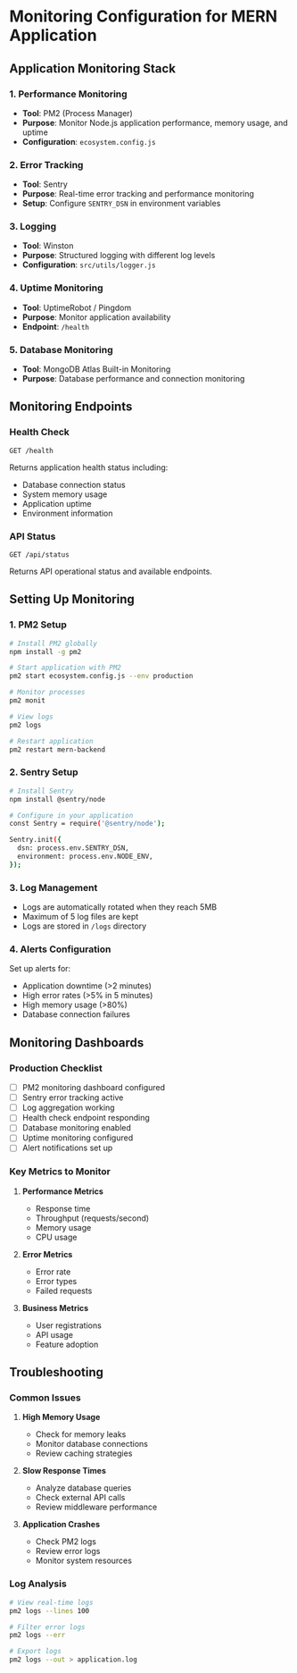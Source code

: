 # Monitoring Configuration for MERN Application

## Application Monitoring Stack

### 1. **Performance Monitoring**
- **Tool**: PM2 (Process Manager)
- **Purpose**: Monitor Node.js application performance, memory usage, and uptime
- **Configuration**: `ecosystem.config.js`

### 2. **Error Tracking**
- **Tool**: Sentry
- **Purpose**: Real-time error tracking and performance monitoring
- **Setup**: Configure `SENTRY_DSN` in environment variables

### 3. **Logging**
- **Tool**: Winston
- **Purpose**: Structured logging with different log levels
- **Configuration**: `src/utils/logger.js`

### 4. **Uptime Monitoring**
- **Tool**: UptimeRobot / Pingdom
- **Purpose**: Monitor application availability
- **Endpoint**: `/health`

### 5. **Database Monitoring**
- **Tool**: MongoDB Atlas Built-in Monitoring
- **Purpose**: Database performance and connection monitoring

## Monitoring Endpoints

### Health Check
```
GET /health
```
Returns application health status including:
- Database connection status
- System memory usage
- Application uptime
- Environment information

### API Status
```
GET /api/status
```
Returns API operational status and available endpoints.

## Setting Up Monitoring

### 1. PM2 Setup
```bash
# Install PM2 globally
npm install -g pm2

# Start application with PM2
pm2 start ecosystem.config.js --env production

# Monitor processes
pm2 monit

# View logs
pm2 logs

# Restart application
pm2 restart mern-backend
```

### 2. Sentry Setup
```bash
# Install Sentry
npm install @sentry/node

# Configure in your application
const Sentry = require('@sentry/node');

Sentry.init({
  dsn: process.env.SENTRY_DSN,
  environment: process.env.NODE_ENV,
});
```

### 3. Log Management
- Logs are automatically rotated when they reach 5MB
- Maximum of 5 log files are kept
- Logs are stored in `/logs` directory

### 4. Alerts Configuration
Set up alerts for:
- Application downtime (>2 minutes)
- High error rates (>5% in 5 minutes)
- High memory usage (>80%)
- Database connection failures

## Monitoring Dashboards

### Production Checklist
- [ ] PM2 monitoring dashboard configured
- [ ] Sentry error tracking active
- [ ] Log aggregation working
- [ ] Health check endpoint responding
- [ ] Database monitoring enabled
- [ ] Uptime monitoring configured
- [ ] Alert notifications set up

### Key Metrics to Monitor
1. **Performance Metrics**
   - Response time
   - Throughput (requests/second)
   - Memory usage
   - CPU usage

2. **Error Metrics**
   - Error rate
   - Error types
   - Failed requests

3. **Business Metrics**
   - User registrations
   - API usage
   - Feature adoption

## Troubleshooting

### Common Issues
1. **High Memory Usage**
   - Check for memory leaks
   - Monitor database connections
   - Review caching strategies

2. **Slow Response Times**
   - Analyze database queries
   - Check external API calls
   - Review middleware performance

3. **Application Crashes**
   - Check PM2 logs
   - Review error logs
   - Monitor system resources

### Log Analysis
```bash
# View real-time logs
pm2 logs --lines 100

# Filter error logs
pm2 logs --err

# Export logs
pm2 logs --out > application.log
```
